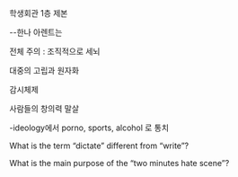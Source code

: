 학생회관 1층 제본

--한나 아렌트는

전체 주의 : 조직적으로 세뇌

대중의 고립과 원자화

감시체제

사람들의 창의력 말살

-ideology에서 porno, sports, alcohol 로 통치

What is the term “dictate” different from “write”?

What is the main purpose of the “two minutes hate scene”?